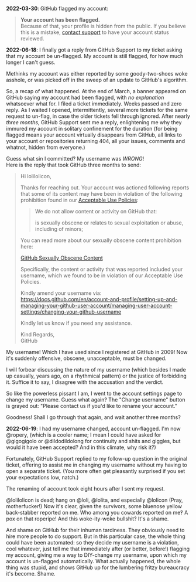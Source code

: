 **2022-03-30**: GitHub flagged my account:

> **Your account has been flagged.**<br>
> Because of that, your profile is hidden from the public. If you believe this
> is a mistake, [contact support](https://github.com/contact) to have your
> account status reviewed.

**2022-06-18**: I finally got a reply from GitHub Support to my ticket asking that
my account be un-flagged. My account is still flagged, for how much longer I
can't guess.

Methinks my account was either reported by some goody-two-shoes woke asshole,
or was picked off in the sweep of an update to GitHub's algorithm.

So, a recap of what happened. At the end of March, a banner appeared on GitHub
saying my account had been flagged, with *no explanation* whatsoever what for.
I filed a ticket immediately. Weeks passed and zero reply. As I waited I
opened, intermittently, several more tickets for the same request to un-flag,
in case the older tickets fell through ignored. After nearly *three months*,
GitHub Support sent me a reply, enlightening me why they immured my account in
solitary confinement for the duration (for being flagged means your account
virtually disappears from GitHub, all links to your account or repositories
returning 404, all your issues, comments and whatnot, hidden from everyone.)

Guess what sin I committed? My username was *WRONG*!<br>
Here is the reply that took GitHub three months to send:

> Hi lolilolicon,
>
> Thanks for reaching out. Your account was actioned following reports that some
> of its content may have been in violation of the following prohibition found
> in our [Acceptable Use Policies](https://docs.github.com/site-policy/acceptable-use-policies/github-acceptable-use-policies):
>
> > We do not allow content or activity on GitHub that:
> >
> > is sexually obscene or relates to sexual exploitation or abuse, including of
> > minors;
>
> You can read more about our sexually obscene content prohibition here:
>
> [GitHub Sexually Obscene Content](https://docs.github.com/site-policy/acceptable-use-policies/github-sexually-obscene-content)
>
> Specifically, the content or activity that was reported included your
> username, which we found to be in violation of our Acceptable Use Policies.
>
> Kindly amend your username via: <https://docs.github.com/en/account-and-profile/setting-up-and-managing-your-github-user-account/managing-user-account-settings/changing-your-github-username>
>
> Kindly let us know if you need any assistance.
>
> Kind Regards,  
> GitHub

My username! Which I have used since I registered at GitHub in 2009! Now it's
suddenly offensive, obscene, unacceptable, must be changed.

I will forbear discussing the nature of my username (which besides I made up
casually, years ago, on a rhythmical pattern) or the justice of forbidding it.
Suffice it to say, I disagree with the accusation and the verdict.

So like the powerless pissant I am, I went to the account settings page to
change my username. Guess what again? The "Change username" button is grayed
out: "Please contact us if you'd like to rename your account."

Goodness! Shall I go through that again, and wait another three months?

**2022-06-19**: I had my username changed, account un-flagged. I'm now @ropery,
(which is a cooler name; I mean I could have asked for @gigogigolo or
@dildodildolong for continuity and shits and giggles, but would it have been
accepted? And in this climate, why risk it?)

Fortunately, GitHub Support replied to my follow-up question in the original
ticket, offering to assist me in changing my username without my having to open
a separate ticket. (You more often get pleasantly surprised if you set your
expectations low, natch.)

The renaming of account took eight hours after I sent my request.

@lolilolicon is dead; hang on @loli, @lolita, and especially @lolicon (Pray,
motherfucker!) Now it's clear, given the survivors, some bluenose yellow
back-stabber reported on me. Who among you cowards reported on me‽ A pox on
that roperipe! And this woke-ity-woke bullshit? It's a shame.

And shame on GitHub for their inhuman tardiness. They obviously need to hire
more people to do support. But in this particular case, the whole thing could
have been automated: so they decide my username is a violation, cool whatever,
just tell me that immediately after (or better, before!) flagging my account,
giving me a way to DIY-change my username, upon which my account is un-flagged
automatically. What actually happened, the whole thing was stupid, and shows
GitHub up for the lumbering fritzy bureaucracy it's become. Shame.
